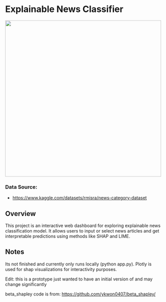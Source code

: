 # Explainable News Classifier

<p>
  <img src="curr-ui.gif" width="500"/>
</p>

### Data Source: 
- https://www.kaggle.com/datasets/rmisra/news-category-dataset

## Overview

This project is an interactive web dashboard for exploring explainable news classification model. It allows users to input or select news articles and get interpretable predictions using methods like SHAP and LIME.

## Notes

Its not finished and currently only runs locally (python app.py). Plotly is used for shap visualizations for interactivity purposes.

Edit: this is a prototype just wanted to have an initial version of and may change significantly

beta_shapley code is from: https://github.com/ykwon0407/beta_shapley/